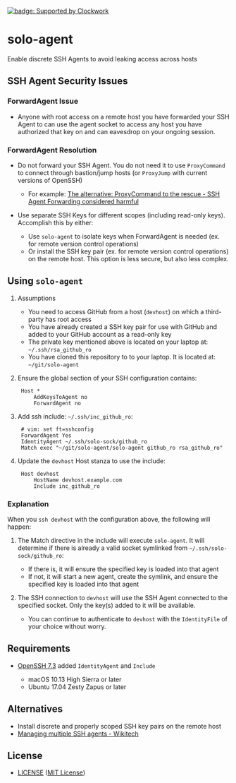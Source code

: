 [![badge: Supported by Clockwork](https://img.shields.io/badge/Supported%20by-Clockwork-ffcc00.svg)](https://www.clockwork.com/)

# solo-agent

Enable discrete SSH Agents to avoid leaking access across hosts


## SSH Agent Security Issues


### ForwardAgent Issue

- Anyone with root access on a remote host you have forwarded your SSH Agent
  to can use the agent socket to access any host you have authorized that key
  on and can eavesdrop on your ongoing session.


### ForwardAgent Resolution

- Do not forward your SSH Agent. You do not need it to use `ProxyCommand` to
  connect through bastion/jump hosts (or `ProxyJump` with current versions of
  OpenSSH)

  - For example: [The alternative: ProxyCommand to the rescue - SSH Agent
    Forwarding considered harmful](https://heipei.github.io/2015/02/26/SSH-Agent-Forwarding-considered-harmful/#the-alternative-proxycommand-to-the-rescue)

- Use separate SSH Keys for different scopes (including read-only keys).
  Accomplish this by either:

  - Use `solo-agent` to isolate keys when ForwardAgent is needed (ex. for
    remote version control operations)
  - Or install the SSH key pair (ex. for remote version control operations) on
    the remote host. This option is less secure, but also less complex.


## Using `solo-agent`

1. Assumptions

   - You need to access GitHub from a host (`devhost`) on which a third-party
     has root access
   - You have already created a SSH key pair for use with GitHub and added to
     your GitHub account as a read-only key
   - The private key mentioned above is located on your laptop at:
     `~/.ssh/rsa_github_ro`
   - You have cloned this repository to to your laptop. It is located at:
     `~/git/solo-agent`

2. Ensure the global section of your SSH configuration contains:

        Host *
            AddKeysToAgent no
            ForwardAgent no

3. Add ssh include: `~/.ssh/inc_github_ro`:

        # vim: set ft=sshconfig
        ForwardAgent Yes
        IdentityAgent ~/.ssh/solo-sock/github_ro
        Match exec "~/git/solo-agent/solo-agent github_ro rsa_github_ro"

4. Update the `devhost` Host stanza to use the include:

        Host devhost
            HostName devhost.example.com
            Include inc_github_ro


### Explanation

When you `ssh devhost` with the configuration above, the following will happen:
1. The Match directive in the include will execute `solo-agent`. It will
   determine if there is already a valid socket symlinked from
   `~/.ssh/solo-sock/github_ro`:

   - If there is, it will ensure the specified key is loaded into that agent
   - If not, it will start a new agent, create the symlink, and ensure the
     specified key is loaded into that agent

2. The SSH connection to `devhost` will use the SSH Agent connected to the
   specified socket. Only the key(s) added to it will be available.

   - You can continue to authenticate to `devhost` with the `IdentityFile` of
     your choice without worry.


## Requirements

- [OpenSSH 7.3](https://www.openssh.com/txt/release-7.3) added `IdentityAgent`
  and `Include`

  - macOS 10.13 High Sierra or later
  - Ubuntu 17.04 Zesty Zapus or later


## Alternatives

- Install discrete and properly scoped SSH key pairs on the remote host
- [Managing multiple SSH agents - Wikitech](https://wikitech.wikimedia.org/wiki/Managing_multiple_SSH_agents)


## License

- [LICENSE](LICENSE) ([MIT License][MIT])

[MIT]: http://www.opensource.org/licenses/MIT "The MIT License (MIT)"
